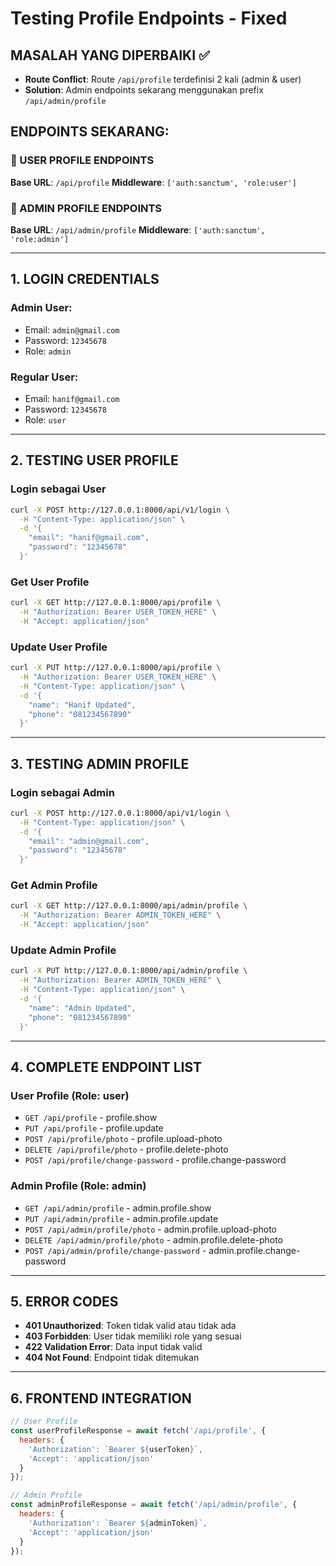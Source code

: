 # Testing Profile Endpoints - Fixed

## MASALAH YANG DIPERBAIKI ✅
- **Route Conflict**: Route `/api/profile` terdefinisi 2 kali (admin & user)
- **Solution**: Admin endpoints sekarang menggunakan prefix `/api/admin/profile`

## ENDPOINTS SEKARANG:

### 🔵 USER PROFILE ENDPOINTS
**Base URL**: `/api/profile`
**Middleware**: `['auth:sanctum', 'role:user']`

### 🔴 ADMIN PROFILE ENDPOINTS  
**Base URL**: `/api/admin/profile`
**Middleware**: `['auth:sanctum', 'role:admin']`

---

## 1. LOGIN CREDENTIALS

### Admin User:
- Email: `admin@gmail.com`
- Password: `12345678`
- Role: `admin`

### Regular User:
- Email: `hanif@gmail.com`  
- Password: `12345678`
- Role: `user`

---

## 2. TESTING USER PROFILE

### Login sebagai User
```bash
curl -X POST http://127.0.0.1:8000/api/v1/login \
  -H "Content-Type: application/json" \
  -d '{
    "email": "hanif@gmail.com",
    "password": "12345678"
  }'
```

### Get User Profile
```bash
curl -X GET http://127.0.0.1:8000/api/profile \
  -H "Authorization: Bearer USER_TOKEN_HERE" \
  -H "Accept: application/json"
```

### Update User Profile  
```bash
curl -X PUT http://127.0.0.1:8000/api/profile \
  -H "Authorization: Bearer USER_TOKEN_HERE" \
  -H "Content-Type: application/json" \
  -d '{
    "name": "Hanif Updated",
    "phone": "081234567890"
  }'
```

---

## 3. TESTING ADMIN PROFILE

### Login sebagai Admin
```bash
curl -X POST http://127.0.0.1:8000/api/v1/login \
  -H "Content-Type: application/json" \
  -d '{
    "email": "admin@gmail.com",
    "password": "12345678"
  }'
```

### Get Admin Profile
```bash
curl -X GET http://127.0.0.1:8000/api/admin/profile \
  -H "Authorization: Bearer ADMIN_TOKEN_HERE" \
  -H "Accept: application/json"
```

### Update Admin Profile  
```bash
curl -X PUT http://127.0.0.1:8000/api/admin/profile \
  -H "Authorization: Bearer ADMIN_TOKEN_HERE" \
  -H "Content-Type: application/json" \
  -d '{
    "name": "Admin Updated",
    "phone": "081234567890"
  }'
```

---

## 4. COMPLETE ENDPOINT LIST

### User Profile (Role: user)
- `GET /api/profile` - profile.show
- `PUT /api/profile` - profile.update  
- `POST /api/profile/photo` - profile.upload-photo
- `DELETE /api/profile/photo` - profile.delete-photo
- `POST /api/profile/change-password` - profile.change-password

### Admin Profile (Role: admin)
- `GET /api/admin/profile` - admin.profile.show
- `PUT /api/admin/profile` - admin.profile.update
- `POST /api/admin/profile/photo` - admin.profile.upload-photo
- `DELETE /api/admin/profile/photo` - admin.profile.delete-photo
- `POST /api/admin/profile/change-password` - admin.profile.change-password

---

## 5. ERROR CODES

- **401 Unauthorized**: Token tidak valid atau tidak ada
- **403 Forbidden**: User tidak memiliki role yang sesuai
- **422 Validation Error**: Data input tidak valid
- **404 Not Found**: Endpoint tidak ditemukan

---

## 6. FRONTEND INTEGRATION

```javascript
// User Profile
const userProfileResponse = await fetch('/api/profile', {
  headers: {
    'Authorization': `Bearer ${userToken}`,
    'Accept': 'application/json'
  }
});

// Admin Profile  
const adminProfileResponse = await fetch('/api/admin/profile', {
  headers: {
    'Authorization': `Bearer ${adminToken}`,
    'Accept': 'application/json'
  }
});
```
